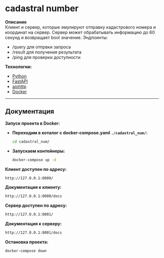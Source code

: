 # cadastral number



**Описание**  
Клиент и сервер, которые эмулируют отправку кадастрового номера и координат на сервер. Сервер может обрабатывать информацию до 60 секунд и возвращает bool значение.
Эндпоинты:
- /query для отпрвки запроса
- /result для получения результата
- /ping для проверки доступности

**Технологии:**  
- [Python](https://www.python.org/doc/) 
- [FastAPI](https://fastapi.tiangolo.com/)
- [aiohttp](https://docs.aiohttp.org/en/stable/)
- [Docker](https://www.docker.com/)


---
## Документация  
**Запуск проекта в Docker:**
- **Переходим в коталог с docker-compose.yaml `./cadastral_num/`:**
    ```bash
    cd cadastral_num/
    ```  
- **Запускаем контейнеры:**  
    ```bash
    docker-compose up -d
    ``` 
**Клиент доступен по адресу:**  
```bash
http://127.0.0.1:8000/ 
```
**Документация к клиенту:**  
```bash
http://127.0.0.1:8000/docs 
```
**Сервер доступен по адресу:**  
```bash
http://127.0.0.1:8001/ 
```
**Документация к серверу:**  
```bash
http://127.0.0.1:8001/docs 
```

**Остановка проекта:**
```bash
docker-compose down 
```
